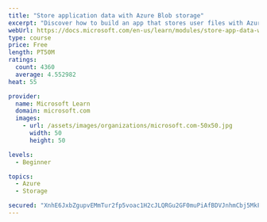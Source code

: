 ```yaml
---
title: "Store application data with Azure Blob storage"
excerpt: "Discover how to build an app that stores user files with Azure Blob storage, use Blob storage in a web app, and use the Azure Storage SDK for .NET Core."
webUrl: https://docs.microsoft.com/en-us/learn/modules/store-app-data-with-azure-blob-storage/
type: course
price: Free
length: PT50M
ratings:
  count: 4360
  average: 4.552982
heat: 55

provider:
  name: Microsoft Learn
  domain: microsoft.com
  images:
    - url: /assets/images/organizations/microsoft.com-50x50.jpg
      width: 50
      height: 50

levels:
  - Beginner

topics:
  - Azure
  - Storage

secured: "XnhE6JxbZgupvEMmTur2fp5voac1H2cJLQRGu2GF0muPiAfBDVJnhmCbj5MkF2Sv0sDY64YwwfRZF6JK0uuiSexmQFZeZL9lt6nr79teJhiRYX+MO9UoxixgR7rNCTF5NgmE2K055pj9W73zvhA7M28ykt4CZ5R3OhYktMBBAwdrEb6HyZ6Jg0zZR5JwxnuuFaewFGFDFvxVcTYgC/hXAZ+9pfUF5E4i1U8r7AkotP0X8bum7Qj/E65QVDeSAII5GXhjiNQwJ+0j3Ijowxr/dCt0JfR2L4emEkVFLLMaqdGSyKbnSAm2cYBtSjCcDKM/UiBvQzyHPuG9yCBaJuaaPANw7QlLBo0Ywhtbyjw+ouVV2DzNOS2bp4UOKn9dBYnX0XltJb+p/l7K05I5dGK5MTSJPJvCLoFqz6Qg8bin9Xc=;lpfNsRz84GkHhDLpMLPq/Q=="
---
```


